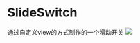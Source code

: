 # SlideSwitch
通过自定义view的方式制作的一个滑动开关
![][image-1]

[image-1]:	https://raw.github.com/luo417/SlideSwitch/tree/master/img/img/Untitled.gif